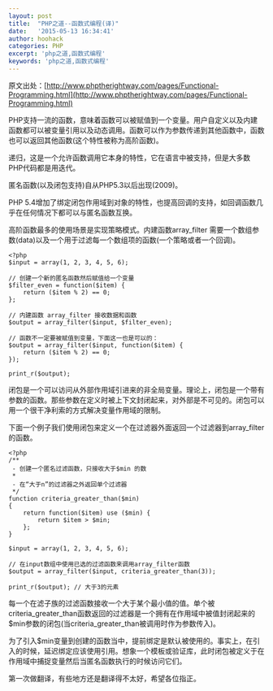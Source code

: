 ```yaml
---
layout: post
title:  "PHP之道--函数式编程(译)"
date:   '2015-05-13 16:34:41'
author: hoohack
categories: PHP
excerpt: 'php之道,函数式编程'
keywords: 'php之道,函数式编程'
---
```


原文出处：[http://www.phptherightway.com/pages/Functional-Programming.html](http://www.phptherightway.com/pages/Functional-Programming.html)

PHP支持一流的函数，意味着函数可以被赋值到一个变量。用户自定义以及内建函数都可以被变量引用以及动态调用。函数可以作为参数传递到其他函数中，函数也可以返回其他函数(这个特性被称为高阶函数)。

递归，这是一个允许函数调用它本身的特性，它在语言中被支持，但是大多数PHP代码都是用迭代。

匿名函数(以及闭包支持)自从PHP5.3以后出现(2009)。

<!--more-->

PHP 5.4增加了绑定闭包作用域到对象的特性，也提高回调的支持，如回调函数几乎在任何情况下都可以与匿名函数互换。

高阶函数最多的使用场景是实现策略模式。内建函数array_filter 需要一个数组参数(data)以及一个用于过滤每一个数组项的函数(一个策略或者一个回调)。

    <?php
    $input = array(1, 2, 3, 4, 5, 6);

    // 创建一个新的匿名函数然后赋值给一个变量
    $filter_even = function($item) {
        return ($item % 2) == 0;
    };

    // 内建函数 array_filter 接收数据和函数
    $output = array_filter($input, $filter_even);

    // 函数不一定要被赋值到变量，下面这一也是可以的：
    $output = array_filter($input, function($item) {
        return ($item % 2) == 0;
    });

    print_r($output);

闭包是一个可以访问从外部作用域引进来的非全局变量。理论上，闭包是一个带有参数的函数。那些参数在定义时被上下文封闭起来，对外部是不可见的。闭包可以用一个很干净利索的方式解决变量作用域的限制。

下面一个例子我们使用闭包来定义一个在过滤器外面返回一个过滤器到array_filter的函数。

    <?php
    /**
     - 创建一个匿名过滤函数，只接收大于$min 的数
     *
     - 在“大于n”的过滤器之外返回单个过滤器
     */
    function criteria_greater_than($min)
    {
        return function($item) use ($min) {
            return $item > $min;
        };
    }

    $input = array(1, 2, 3, 4, 5, 6);

    // 在input数组中使用已选的过滤函数来调用array_filter函数
    $output = array_filter($input, criteria_greater_than(3));

    print_r($output); // 大于3的元素

每一个在滤子族的过滤函数接收一个大于某个最小值的值。单个被criteria_greater_than函数返回的过滤器是一个拥有在作用域中被值封闭起来的$min参数的闭包(当criteria_greater_than被调用时作为参数传入)。

为了引入$min变量到创建的函数当中，提前绑定是默认被使用的。事实上，在引入的时候，延迟绑定应该使用引用。想象一个模板或验证库，此时闭包被定义于在作用域中捕捉变量然后当匿名函数执行的时候访问它们。

第一次做翻译，有些地方还是翻译得不太好，希望各位指正。
